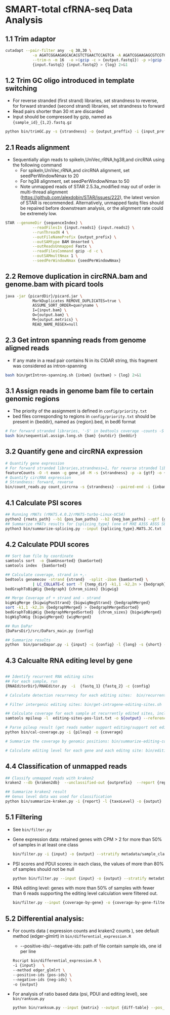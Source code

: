 # SMART-total cfRNA-seq Data Analysis
## 1.1 Trim adaptor 
```bash
cutadapt --pair-filter any  -q 30,30 \
            -a AGATCGGAAGAGCACACGTCTGAACTCCAGTCA -A AGATCGGAAGAGCGTCGTGTAGGGAAAGAGTGT \
            --trim-n -m 16  -o >(gzip -c > {output.fastq1}) -p >(gzip -c > {output.fastq2}) \
            {input.fastq1} {input.fastq2} > {log} 2>&1
```
## 1.2 Trim GC oligo introduced in template switching
- For reverse stranded (first strand) libraries, set strandness to reverse, for forward stranded (second strand) libraries, set strandness to forward
- Read pairs shorter than 30 nt are discarded
- Input should be compressed by gzip, named as `{sample_id}_{1,2}.fastq.gz`
```bash
python bin/trimGC.py -s {strandness} -o {output_preffix} -i {input_preffix} > {log} 2>&1
```

## 2.1 Reads alignment
- Sequentially align reads to spikeIn,UniVec,rRNA,hg38,and circRNA using the following command
  - For spikeIn,UniVec,rRNA,and circRNA alignment, set seedPerWindowNmax to 20
  - For hg38 alignment, set seedPerWindowNmax to 50
  - Note unmapped reads of STAR 2.5.3a\_modified may out of order in multi-thread alignment (https://github.com/alexdobin/STAR/issues/222), the latest version of STAR is recommended. Alternatively, unmapped fastq files should be repaired before downstream analysis, or the alignment rate could be extremely low.
```bash
STAR --genomeDir {sequenceIndex} \
            --readFilesIn {input.reads1} {input.reads2} \
            --runThreadN 4 \
            --outFileNamePrefix {output_prefix} \
            --outSAMtype BAM Unsorted \
            --outReadsUnmapped Fastx \
            --readFilesCommand gzip -d -c \
            --outSAMmultNmax 1 \
            --seedPerWindowNmax {seedPerWindowNmax}
```

## 2.2 Remove duplication in circRNA.bam and genome.bam with picard tools
```bash
java -jar {picardDir}/picard.jar \
            MarkDuplicates REMOVE_DUPLICATES=true \
            ASSUME_SORT_ORDER=queryname \
            I={input.bam} \
            O={output.bam} \
            M={output.metrics} \
            READ_NAME_REGEX=null
```

## 2.3 Get intron spanning reads from genome aligned reads
- If any mate in a read pair contains N in its CIGAR string, this fragment was considered as intron-spanning
```bash
bash bin/getIntron-spanning.sh {inbam} {outbam} > {log} 2>&1
```

## 3.1 Assign reads in genome bam file to certain genomic regions
- The priority of the assignment is defined in `config/priority.txt`
- bed files corresponding to regions in `config/priority.txt` should be present in {beddir}, named as {region}.bed, in bed6 format
```bash
# For forward stranded libraries, '-S' in bedtools coverage -counts -S -sorted -a - -b ${beddir}/${region}.bed should be replaced by '-s'
bash bin/sequential.assign.long.sh {bam} {outdir} {beddir}
```

## 3.2 Quantify gene and circRNA expression
```bash
# Quantify gene expression
# For forward stranded libraries,strandness=1, for reverse stranded libraries, strandness=2 
featureCounts -O -t exon -g gene_id -M -s {strandness} -p -a {gtf} -o {counts} {bam} > {log}
# Quantify circRNA expression
# Strandness: forward, reverse
bin/count_reads.py count_circrna -s {strandness} --paired-end -i {inbam} -o {output}
```

## 4.1 Calculate PSI scores
```bash
## Running rMATs (rMATS.4.0.2/rMATS-turbo-Linux-UCS4)
python2 {rmats_path} --b1 {pos_bam_paths} --b2 {neg_bam_paths} --gtf {gtfFile} --od {outdir} -t paired --readLength 150
## Summarize rMATs results for {splicing_type} (one of MXE A3SS A5SS SE RI)
python3 bin/summarize-splicing.py --input {splicing_type}.MATS.JC.txt  --outdir outdir --type {splicing_type} --method JC  --pos pos_ids.txt  --neg  neg_ids.txt
```

## 4.2 Calculate PDUI scores
```bash
## Sort bam file by coordinate
samtools sort  -o {bamUnsorted} {bamSorted}
samtools index  {bamSorted}

## Calculate coverage, strand in +,-
bedtools genomecov -strand {strand}  -split -ibam {bamSorted} \
            | LC_COLLATE=C sort -T {temp_dir} -k1,1 -k2,2n > {bedgraph}
bedGraphToBigWig {bedgraph} {chrom_sizes} {bigwig}

## Merge Coverage of + strand and - strand
bigWigMerge {bigwigPosStrand} {bigwigNegStrand} {bedgraphMerged}
sort -k1,1 -k2,2n {bedgraphMerged} > {bedgraphMergedSorted}
bedGraphToBigWig {bedgraphMergedSorted}  {chrom_sizes} {bigwigMerged}
bigWigToWig {bigwigMerged} {wigMerged}

## Run DaPar
{DaParsDir}/src/DaPars_main.py {config}

## Summarize results
python  bin/parseDapar.py -i {input} -c {config} -l {long} -s {short} -p {PDUI}

```

## 4.3 Calcualte RNA editing level by gene
```bash

## Identify recurrent RNA editing sites
## For each sample, run
{RNAEditorDir}/RNAEditor.py  -i  {fastq_1} {fastq_2} -c {config}

# Calculate detection recurrency for each editing sites:  bin/recurrent-editing.py

# Filter intergenic editing sites: bin/get-intragene-editing-sites.sh

## Calculate coverage for each sample at recurrently edited sites, include samples which no editing events were reported by RNAEditor
samtools mpileup -l  editing-sites-pos-list.txt -o ${output} --reference ${ref} ${bam}

# Parse pileup result (get reads number support editing/support not editing)
python bin/cal-coverage.py -i {pileup} -o {coverage}

# Summarize the coverage by genomic positions: bin/summarize-editing-coverage.py

# Calculate editing level for each gene and each editng site: bin/editing-level.py 
```

## 4.4 Classification of unmapped reads
```bash
## Classify unmapped reads with kraken2
kraken2 --db {kraken2db}  --unclassified-out {outprefix}  --report {report} --paired --use-names {unmapped_1} {unmapped_2}

## Summarize kraken2 result
## Genus level data was used for classification 
python bin/summarize-kraken.py -i {report} -l {taxoLevel} -o {output}

```
## 5.1 Filtering
- See `bin/filter.py`

- Gene expression data: retained genes with CPM > 2 for more than 50% of samples in at least one class

  ```bash
  bin/filter.py -i {input} -o {output} --stratify metadata/sample_classes.txt --proportion 0.5 --stratify_key label --threshold 2 --pass_gene_ids  {detected_gene} --method by_value
  ```

- PSI scores and PDUI scores: in each class, the values of more than 80% of samples should not be null

  ```bash
  python bin/filter.py --input {input} -o {output} --stratify metadata/sample_classes.txt --stratify_key label --collapse intersection --pass_gene_ids passed-ids.txt --proportion 0.8 --method by_na
  ```

- RNA editing level: genes with more than 50% of samples with fewer than 6
  reads supporting the editing level calculation were filtered out.
  
  ```bash
  bin/filter.py --input {coverage-by-gene} -o {coverage-by-gene-filtered} --stratify metadata/sample_classes.txt --stratify_key label --collapse intersection --pass_gene_ids {gene-passed-filter} --threshold 6 --proportion 0.5 --method by_value
  ```

## 5.2 Differential analysis:
- For counts data ( expression counts and kraken2 counts ), see default method (edger-glmlrt) in `bin/differential_expression.R`

  - --positive-ids/--negative-ids: path of file contain sample ids, one id per line

  ```bash
  Rscript bin/differential_expression.R \
  -i {input}   \
  --method edger_glmlrt \
  --positive-ids {pos-ids} \
  --negative-ids {neg-ids} \
  -o {output}
  ```

- For analysis of ratio based data (psi, PDUI and editing level), see `bin/ranksum.py`

  ```bash
  python bin/ranksum.py --input {matrix} --output {diff-table} --pos_ids {pos-ids} --neg_ids {neg-ids} 
  ```

  

